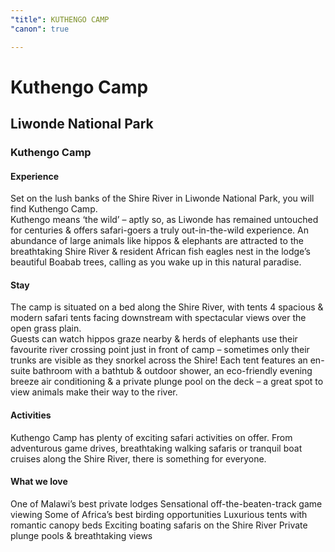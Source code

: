 ```yaml
---
"title": KUTHENGO CAMP
"canon": true

---
```


# Kuthengo Camp
## Liwonde National Park
### Kuthengo Camp

#### Experience
Set on the lush banks of the Shire River in Liwonde National Park, you will find Kuthengo Camp.  
Kuthengo means ‘the wild’ – aptly so, as Liwonde has remained untouched for centuries &amp; offers safari-goers a truly out-in-the-wild experience.
An abundance of large animals like hippos &amp; elephants are attracted to the breathtaking Shire River &amp; resident African fish eagles nest in the lodge’s beautiful Boabab trees, calling as you wake up in this natural paradise.

#### Stay
The camp is situated on a bed along the Shire River, with tents 4 spacious &amp; modern safari tents facing downstream with spectacular views over the open grass plain.  
Guests can watch hippos graze nearby &amp; herds of elephants use their favourite river crossing point just in front of camp – sometimes only their trunks are visible as they snorkel across the Shire!
Each tent features an en-suite bathroom with a bathtub &amp; outdoor shower, an eco-friendly evening breeze air conditioning &amp; a private plunge pool on the deck – a great spot to view animals make their way to the river.

#### Activities
Kuthengo Camp has plenty of exciting safari activities on offer.  From adventurous game drives, breathtaking walking safaris or tranquil boat cruises along the Shire River, there is something for everyone.


#### What we love
One of Malawi’s best private lodges
Sensational off-the-beaten-track game viewing
Some of Africa’s best birding opportunities
Luxurious tents with romantic canopy beds
Exciting boating safaris on the Shire River
Private plunge pools &amp; breathtaking views